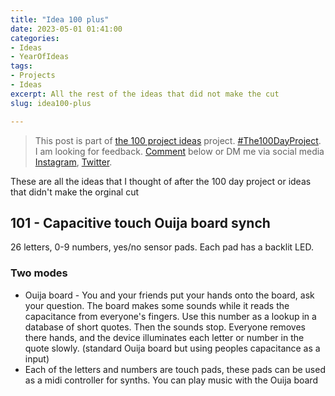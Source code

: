 ```yaml
---
title: "Idea 100 plus"
date: 2023-05-01 01:41:00
categories:
- Ideas
- YearOfIdeas
tags:
- Projects
- Ideas
excerpt: All the rest of the ideas that did not make the cut
slug: idea100-plus

---
```


> This post is part of [the 100 project ideas](/projects/2023-100-ideas/) project. [#The100DayProject](https://www.the100dayproject.org/). I am looking for feedback. <a href='#utterances-comments'>Comment</a> below or DM me via social media <a href="https://instagram.com/funvill" rel="nofollow noopener noreferrer"><i class="fab fa-fw fa-instagram" aria-hidden="true"></i><span class="label">Instagram</span></a>, <a href="https://twitter.com/funvill" rel="nofollow noopener noreferrer"><i class="fab fa-fw fa-twitter" aria-hidden="true"></i><span class="label">Twitter</span></a>.

These are all the ideas that I thought of after the 100 day project or ideas that didn't make the orginal cut

## 101 - Capacitive touch Ouija board synch

26 letters, 0-9 numbers, yes/no sensor pads. Each pad has a backlit LED.

### Two modes

- Ouija board - You and your friends put your hands onto the board, ask your question. The board makes some sounds while it reads the capacitance from everyone's fingers. Use this number as a lookup in a database of short quotes. Then the sounds stop. Everyone removes there hands, and the device illuminates each letter or number in the quote slowly. (standard Ouija board but using peoples capacitance as a input)
- Each of the letters and numbers are touch pads, these pads can be used as a midi controller for synths. You can play music with the Ouija board